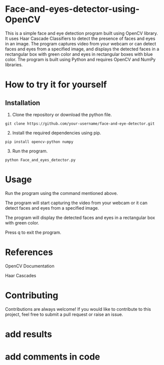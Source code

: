 # Face-and-eyes-detector-using-OpenCV


This is a simple face and eye detection program built using OpenCV library. It uses Haar Cascade Classifiers to detect the presence of faces and eyes in an image. The program captures video from your webcam or can detect faces and eyes from a specified image, and displays the detected faces in a rectangular box with green color and eyes in rectangular boxes with blue color. The program is built using Python and requires OpenCV and NumPy libraries.


# How to try it for yourself

## Installation
1. Clone the repository or download the python file.


`git clone https://github.com/your-username/face-and-eye-detector.git`

2. Install the required dependencies using pip.

`pip install opencv-python numpy`

3. Run the program.

`python Face_and_eyes_detector.py`

# Usage

Run the program using the command mentioned above.

The program will start capturing the video from your webcam or it can detect faces and eyes from a specified image.

The program will display the detected faces and eyes in a rectangular box with green color.

Press q to exit the program.

# References
OpenCV Documentation

Haar Cascades

# Contributing
Contributions are always welcome! If you would like to contribute to this project, feel free to submit a pull request or raise an issue.






# add results
# add comments in code
